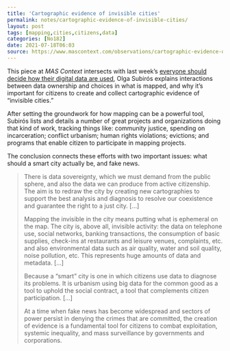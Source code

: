 ```yaml
---
title: 'Cartographic evidence of invisible cities'
permalink: notes/cartographic-evidence-of-invisible-cities/
layout: post
tags: [mapping,cities,citizens,data]
categories: [No182]
date: 2021-07-18T06:03
source: https://www.mascontext.com/observations/cartographic-evidence-of-invisible-cities/
---
```

This piece at *MAS Context* intersects with last week’s [everyone should decide how their digital data are used](https://www.nature.com/articles/d41586-021-01812-3), Olga Subirós explains interactions between data ownership and choices in what is mapped, and why it’s important for citizens to create and collect cartographic evidence of “invisible cities.” 

After setting the groundwork for how mapping can be a powerful tool, Subirós lists and details a number of great projects and organizations doing that kind of work, tracking things like: community justice, spending on incarceration; conflict urbanism; human rights violations; evictions; and programs that enable citizen to participate in mapping projects.

The conclusion connects these efforts with two important issues: what should a smart city actually be, and fake news.
> There is data sovereignty, which we must demand from the public sphere, and also the data we can produce from active citizenship. The aim is to redraw the city by creating new cartographies to support the best analysis and diagnosis to resolve our coexistence and guarantee the right to a just city. […]  
> 
> Mapping the invisible in the city means putting what is ephemeral on the map. The city is, above all, invisible activity: the data on telephone use, social networks, banking transactions, the consumption of basic supplies, check-ins at restaurants and leisure venues, complaints, etc. and also environmental data such as air quality, water and soil quality, noise pollution, etc. This represents huge amounts of data and metadata. […]  
> 
> <span class="highlight">Because a “smart” city is one in which citizens use data to diagnose its problems. It is urbanism using big data for the common good as a tool to uphold the social contract, a tool that complements citizen participation.</span> […]  
> 
> At a time when fake news has become widespread and sectors of power persist in denying the crimes that are committed, <span class="highlight">the creation of evidence is a fundamental tool for citizens to combat exploitation, systemic inequality, and mass surveillance by governments and corporations.</span>  

